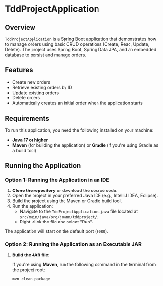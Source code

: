 # TddProjectApplication

## Overview

`TddProjectApplication` is a Spring Boot application that demonstrates how to manage orders using basic CRUD operations (Create, Read, Update, Delete). The project uses Spring Boot, Spring Data JPA, and an embedded database to persist and manage orders.

## Features

- Create new orders
- Retrieve existing orders by ID
- Update existing orders
- Delete orders
- Automatically creates an initial order when the application starts

## Requirements

To run this application, you need the following installed on your machine:

- **Java 17 or higher**
- **Maven** (for building the application) or **Gradle** (if you're using Gradle as a build tool)

## Running the Application

### Option 1: Running the Application in an IDE

1. **Clone the repository** or download the source code.
2. Open the project in your preferred Java IDE (e.g., IntelliJ IDEA, Eclipse).
3. Build the project using the Maven or Gradle build tool.
4. Run the application:
    - Navigate to the `TddProjectApplication.java` file located at `src/main/java/org/joann/tddproject/`.
    - Right-click the file and select "Run".

The application will start on the default port (`8080`).

### Option 2: Running the Application as an Executable JAR

1. **Build the JAR file**:

   If you're using **Maven**, run the following command in the terminal from the project root:

   ```bash
   mvn clean package
